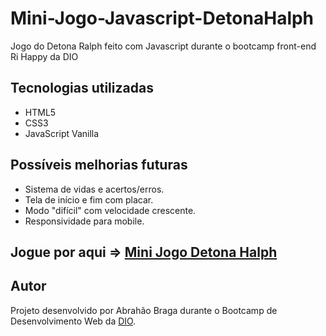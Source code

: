 # Mini-Jogo-Javascript-DetonaHalph
Jogo do Detona Ralph feito com Javascript durante o bootcamp front-end Ri Happy da DIO

## Tecnologias utilizadas

- HTML5
- CSS3
- JavaScript Vanilla

## Possíveis melhorias futuras

- Sistema de vidas e acertos/erros.
- Tela de início e fim com placar.
- Modo "difícil" com velocidade crescente.
- Responsividade para mobile.

## Jogue por aqui => [Mini Jogo Detona Halph](https://abrahaobraga10.github.io/Mini-Jogo-Javascript-DetonaHalph/)

## Autor

Projeto desenvolvido por Abrahão Braga durante o Bootcamp de Desenvolvimento Web da [DIO](https//dio.me).
